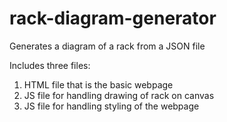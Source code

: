 # rack-diagram-generator
Generates a diagram of a rack from a JSON file

Includes three files:
1. HTML file that is the basic webpage
2. JS file for handling drawing of rack on canvas
3. JS file for handling styling of the webpage
